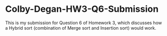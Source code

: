 # Colby-Degan-HW3-Q6-Submission
This is my submission for Question 6 of Homework 3, which discusses how a Hybrid sort (combination of Merge sort and Insertion sort) would work.
